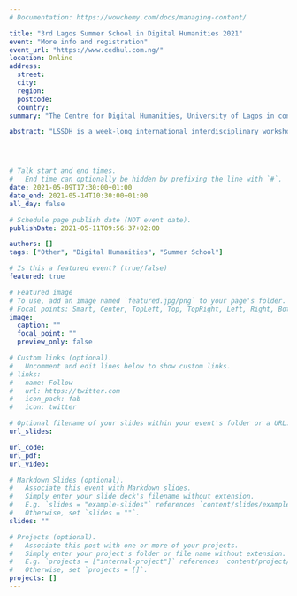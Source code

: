 ```yaml
---
# Documentation: https://wowchemy.com/docs/managing-content/

title: "3rd Lagos Summer School in Digital Humanities 2021"
event: "More info and registration"
event_url: "https://www.cedhul.com.ng/"
location: Online
address:
  street:
  city:
  region:
  postcode:
  country:
summary: "The Centre for Digital Humanities, University of Lagos in conjunction with the Institute for Digital Humanities, University of Cologne organised the 3rd Lagos Summer School in Digital Humanities. This year's theme is \"Reconfiguring research and scholarship in the human sciences: A technolgoy-driven capacity building initiative in sub-Saharan Africa\""

abstract: "LSSDH is a week-long international interdisciplinary workshop for postgraduate, doctoral and post-doctoral students. Over 60 participants from Nigeria and Sub-Saharan Africa will attend this year’s Summer School, while several other scholars from Africa and beyond will participate virtually."




# Talk start and end times.
#   End time can optionally be hidden by prefixing the line with `#`.
date: 2021-05-09T17:30:00+01:00
date_end: 2021-05-14T10:30:00+01:00
all_day: false

# Schedule page publish date (NOT event date).
publishDate: 2021-05-11T09:56:37+02:00

authors: []
tags: ["Other", "Digital Humanities", "Summer School"]

# Is this a featured event? (true/false)
featured: true

# Featured image
# To use, add an image named `featured.jpg/png` to your page's folder. 
# Focal points: Smart, Center, TopLeft, Top, TopRight, Left, Right, BottomLeft, Bottom, BottomRight.
image:
  caption: ""
  focal_point: ""
  preview_only: false

# Custom links (optional).
#   Uncomment and edit lines below to show custom links.
# links:
# - name: Follow
#   url: https://twitter.com
#   icon_pack: fab
#   icon: twitter

# Optional filename of your slides within your event's folder or a URL.
url_slides:

url_code:
url_pdf: 
url_video:

# Markdown Slides (optional).
#   Associate this event with Markdown slides.
#   Simply enter your slide deck's filename without extension.
#   E.g. `slides = "example-slides"` references `content/slides/example-slides.md`.
#   Otherwise, set `slides = ""`.
slides: ""

# Projects (optional).
#   Associate this post with one or more of your projects.
#   Simply enter your project's folder or file name without extension.
#   E.g. `projects = ["internal-project"]` references `content/project/deep-learning/index.md`.
#   Otherwise, set `projects = []`.
projects: []
---
```

